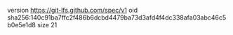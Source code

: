 version https://git-lfs.github.com/spec/v1
oid sha256:140c91ba7ffc2f486b6dcbd4479ba73d3afd4f4dc338afa03abc46c5b0e5e1d8
size 21
